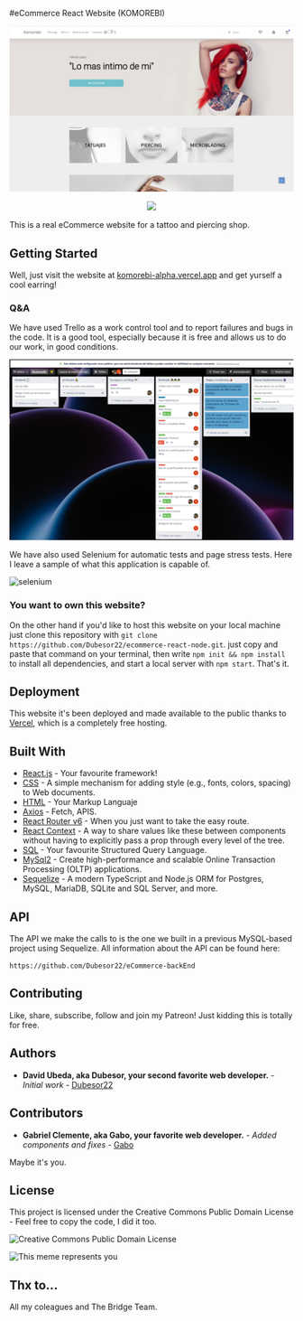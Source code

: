 #eCommerce React Website (KOMOREBI)

![Web Mockup](./public/assets/img/komorebi-portada.jpg)

<div align:center style="text-align:center"><img src="MobileMockUp.png" /></div>

This is a real eCommerce website for a tattoo and piercing shop.

## Getting Started

Well, just visit the website at [komorebi-alpha.vercel.app](https://komorebi-alpha.vercel.app/) and get yurself a cool earring!

### Q&A

We have used Trello as a work control tool and to report failures and bugs in the code. It is a good tool, especially because it is free and allows us to do our work, in good conditions.

![trello](./public/assets/img/trello.jpg)

We have also used Selenium for automatic tests and page stress tests. Here I leave a sample of what this application is capable of.

![selenium](./public/assets/img/selenium-test-register.gif)

### You want to own this website?

On the other hand if you'd like to host this website on your local machine just clone this repository with `git clone https://github.com/Dubesor22/ecommerce-react-node.git`. just copy and paste that command on your terminal, then write `npm init && npm install` to install all dependencies, and start a local server with `npm start`. That's it.

## Deployment

This website it's been deployed and made available to the public thanks to [Vercel](https://vercel.com), which is a completely free hosting.

## Built With

- [React.js](https://reactjs.org/) - Your favourite framework!
- [CSS](https://www.w3.org/Style/CSS/Overview.en.html) - A simple mechanism for adding style (e.g., fonts, colors, spacing) to Web documents.
- [HTML](https://html.com/) - Your Markup Languaje
- [Axios](https://axios-http.com/) - Fetch, APIS.
- [React Router v6](https://reactrouter.com/) - When you just want to take the easy route.
- [React Context](https://reactjs.org/docs/context.html) - A way to share values like these between components without having to explicitly pass a prop through every level of the tree.
- [SQL](https://blog.schauderhaft.de/2010/02/15/why-sql-sucks/) - Your favourite Structured Query Language.
- [MySql2](https://www.mysql.com/) - Create high-performance and scalable Online Transaction Processing (OLTP) applications.
- [Sequelize](https://html.com/) - A modern TypeScript and Node.js ORM for Postgres, MySQL, MariaDB, SQLite and SQL Server, and more.


## API

The API we make the calls to is the one we built in a previous MySQL-based project using Sequelize. All information about the API can be found here:

```
https://github.com/Dubesor22/eCommerce-backEnd
```

## Contributing

Like, share, subscribe, follow and join my Patreon! Just kidding this is totally for free.

## Authors

- **David Ubeda, aka Dubesor, your second favorite web developer.** - _Initial work_ - [Dubesor22](https://github.com/Dubesor22)

## Contributors

- **Gabriel Clemente, aka Gabo, your favorite web developer.** - _Added components and fixes_ - [Gabo](https://github.com/Gabo-Tech)


Maybe it's you.

## License

This project is licensed under the Creative Commons Public Domain License - Feel free to copy the code, I did it too.

![Creative Commons Public Domain License](https://upload.wikimedia.org/wikipedia/commons/thumb/8/84/Public_Domain_Mark_button.svg/220px-Public_Domain_Mark_button.svg.png)

![This meme represents you](https://preview.redd.it/hwurhp7crzf81.png?auto=webp&s=3f230e79f360c9fbc9394e70ea72330391bf8f27)

## Thx to...

All my coleagues and The Bridge Team.
